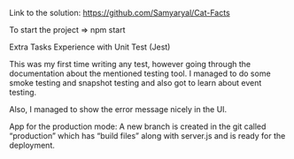 Link to the solution: https://github.com/Samyaryal/Cat-Facts

To start the project => npm start


Extra Tasks
Experience with Unit Test (Jest)

This was my first time writing any test, however going through the documentation about the mentioned testing tool. I managed to do some smoke testing and snapshot testing and also got to learn about event testing. 

Also, I managed to show the error message nicely in the UI.

App for the production mode:  A new branch is created in the git called “production” which has “build files” along with server.js and is ready for the deployment.


